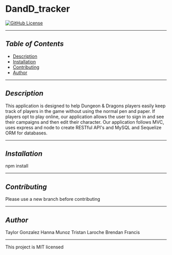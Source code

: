 # DandD_tracker
[![GitHub License](https://img.shields.io/badge/License-MIT-blue)](https://opensource.org/licenses/MIT)

---------------

## *Table of Contents*
- [Description](#description)
- [Installation](#installation)
- [Contributing](#contributing)
- [Author](#author)

---------------

## *Description*
This application is designed to help Dungeon & Dragons players easily keep track of players in the game without using the normal pen and paper. If players opt to play online, our application allows the user to sign in and see their campaigns and then edit their character. Our application follows MVC, uses express and node to create RESTful API's and MySQL and Sequelize ORM for databases.

---------------

## *Installation*
npm install

---------------

## *Contributing*
Please use a new branch before contributing

---------------

## *Author*
Taylor Gonzalez
Hanna Munoz
Tristan Laroche
Brendan Francis

---------------

This project is MIT licensed